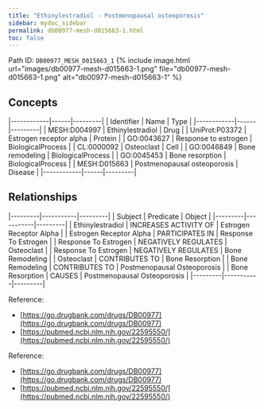 ```yaml
---
title: "Ethinylestradiol - Postmenopausal osteoporosis"
sidebar: mydoc_sidebar
permalink: db00977-mesh-d015663-1.html
toc: false 
---
```



Path ID: `DB00977_MESH_D015663_1`
{% include image.html url="images/db00977-mesh-d015663-1.png" file="db00977-mesh-d015663-1.png" alt="db00977-mesh-d015663-1" %}

## Concepts

|------------|------|---------|
| Identifier | Name | Type    |
|------------|------|---------|
| MESH:D004997 | Ethinylestradiol | Drug |
| UniProt:P03372 | Estrogen receptor alpha | Protein |
| GO:0043627 | Response to estrogen | BiologicalProcess |
| CL:0000092 | Osteoclast | Cell |
| GO:0046849 | Bone remodeling | BiologicalProcess |
| GO:0045453 | Bone resorption | BiologicalProcess |
| MESH:D015663 | Postmenopausal osteoporosis | Disease |
|------------|------|---------|

## Relationships

|---------|-----------|---------|
| Subject | Predicate | Object  |
|---------|-----------|---------|
| Ethinylestradiol | INCREASES ACTIVITY OF | Estrogen Receptor Alpha |
| Estrogen Receptor Alpha | PARTICIPATES IN | Response To Estrogen |
| Response To Estrogen | NEGATIVELY REGULATES | Osteoclast |
| Response To Estrogen | NEGATIVELY REGULATES | Bone Remodeling |
| Osteoclast | CONTRIBUTES TO | Bone Resorption |
| Bone Remodeling | CONTRIBUTES TO | Postmenopausal Osteoporosis |
| Bone Resorption | CAUSES | Postmenopausal Osteoporosis |
|---------|-----------|---------|

Reference: 
  - [https://go.drugbank.com/drugs/DB00977](https://go.drugbank.com/drugs/DB00977)
  - [https://pubmed.ncbi.nlm.nih.gov/22595550/](https://pubmed.ncbi.nlm.nih.gov/22595550/)

Reference: 
  - [https://go.drugbank.com/drugs/DB00977](https://go.drugbank.com/drugs/DB00977)
  - [https://pubmed.ncbi.nlm.nih.gov/22595550/](https://pubmed.ncbi.nlm.nih.gov/22595550/)

